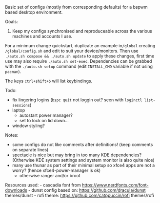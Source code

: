  
Basic set of configs (mostly from corresponding defaults) for a bspwm based desktop environment.

Goals:
1. Keep my configs synchronised and reproduceable across the various machines and accounts I use.

For a minimum change quickstart, duplicate an example in`/global` creating `/global/config.sh` and edit to suit your device/monitors. Then use `./auto.sh compose && ./auto.sh update` to apply these changes, first time use may also require `./auto.sh set-exec`. Dependencies can be grabbed with the `./auto.sh setup` command (edit `INSTALL_CMD` variable if not using `pacman`).

The keys `ctrl+shift+b` will list keybindings.

Todo:
- fix lingering logins (`bspc quit` not loggin out? seen with `loginctl list-sessions`)
- laptop
    - autostart power manager?
    - set to lock on lid down...
- window styling?

Notes:
- some configs do not like comments after definitions! (keep comments on separate lines)
- spectacle is nice but may bring in too many KDE dependencies? (Otherwise KDE system settings and system monitor is also quite nice)
- many use thunar as part of their minimal setup so xfce4 apps are not a worry? (hence xfce4-power-manager is ok)
    - otherwise ranger and/or broot

Resources used:
    - cascadia font from https://www.nerdfonts.com/font-downloads
    - dunst config based on: https://github.com/dracula/dunst themes/dunst
    - rofi theme: https://github.com/catppuccin/rofi themes/rofi

